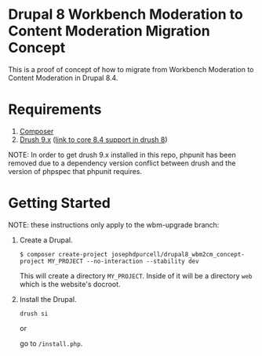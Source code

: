 # Drupal 8 Workbench Moderation to Content Moderation Migration Concept

This is a proof of concept of how to migrate from Workbench Moderation to Content Moderation in Drupal 8.4.

# Requirements

1. [Composer](https://getcomposer.org/)
2. [Drush 9.x](https://www.drush.org/) ([link to core 8.4 support in drush 8](https://www.drupal.org/node/2874827))

NOTE: In order to get drush 9.x installed in this repo, phpunit has been removed due to a dependency version conflict between drush and the version of phpspec that phpunit requires.

# Getting Started

NOTE: these instructions only apply to the wbm-upgrade branch:

1. Create a Drupal.

    ```
    $ composer create-project josephdpurcell/drupal8_wbm2cm_concept-project MY_PROJECT --no-interaction --stability dev
    ```

    This will create a directory `MY_PROJECT`. Inside of it will be a directory `web` which is the website's docroot.

2. Install the Drupal.

    ```
    drush si
    ```

    or

    go to `/install.php`.
